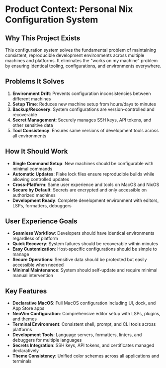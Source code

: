 # Product Context: Personal Nix Configuration System

## Why This Project Exists
This configuration system solves the fundamental problem of maintaining consistent, reproducible development environments across multiple machines and platforms. It eliminates the "works on my machine" problem by ensuring identical tooling, configurations, and environments everywhere.

## Problems It Solves
1. **Environment Drift**: Prevents configuration inconsistencies between different machines
2. **Setup Time**: Reduces new machine setup from hours/days to minutes
3. **Backup/Recovery**: System configurations are version-controlled and recoverable
4. **Secret Management**: Securely manages SSH keys, API tokens, and other sensitive data
5. **Tool Consistency**: Ensures same versions of development tools across all environments

## How It Should Work
- **Single Command Setup**: New machines should be configurable with minimal commands
- **Automatic Updates**: Flake lock files ensure reproducible builds while allowing controlled updates
- **Cross-Platform**: Same user experience and tools on MacOS and NixOS
- **Secure by Default**: Secrets are encrypted and only accessible on authorized machines
- **Development Ready**: Complete development environment with editors, LSPs, formatters, debuggers

## User Experience Goals
- **Seamless Workflow**: Developers should have identical environments regardless of platform
- **Quick Recovery**: System failures should be recoverable within minutes
- **Easy Customization**: Host-specific configurations should be simple to manage
- **Secure Operations**: Sensitive data should be protected but easily accessible when needed
- **Minimal Maintenance**: System should self-update and require minimal manual intervention

## Key Features
- **Declarative MacOS**: Full MacOS configuration including UI, dock, and App Store apps
- **NeoVim Configuration**: Comprehensive editor setup with LSPs, plugins, and themes
- **Terminal Environment**: Consistent shell, prompt, and CLI tools across platforms
- **Development Tools**: Language servers, formatters, linters, and debuggers for multiple languages
- **Secrets Integration**: SSH keys, API tokens, and certificates managed declaratively
- **Theme Consistency**: Unified color schemes across all applications and terminals
